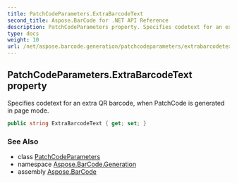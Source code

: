 ```yaml
---
title: PatchCodeParameters.ExtraBarcodeText
second_title: Aspose.BarCode for .NET API Reference
description: PatchCodeParameters property. Specifies codetext for an extra QR barcode when PatchCode is generated in page mode
type: docs
weight: 10
url: /net/aspose.barcode.generation/patchcodeparameters/extrabarcodetext/
---
```

## PatchCodeParameters.ExtraBarcodeText property

Specifies codetext for an extra QR barcode, when PatchCode is generated in page mode.

```csharp
public string ExtraBarcodeText { get; set; }
```

### See Also

* class [PatchCodeParameters](../)
* namespace [Aspose.BarCode.Generation](../../patchcodeparameters/)
* assembly [Aspose.BarCode](../../../)


